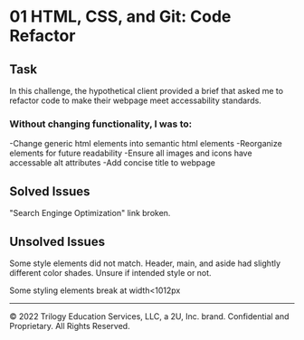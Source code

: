 # 01 HTML, CSS, and Git: Code Refactor

## Task
In this challenge, the hypothetical client provided a brief that asked me to refactor code to make their webpage meet accessability standards.

### Without changing functionality, I was to:
  
  -Change generic html elements into semantic html elements
  -Reorganize elements for future readability
  -Ensure all images and icons have accessable alt attributes 
  -Add concise title to webpage
  


## Solved Issues
"Search Enginge Optimization" link broken. 

## Unsolved Issues
Some style elements did not match. Header, main, and aside had slightly different color shades. Unsure if intended style or not. 

Some styling elements break at width<1012px 



---
© 2022 Trilogy Education Services, LLC, a 2U, Inc. brand. Confidential and Proprietary. All Rights Reserved.